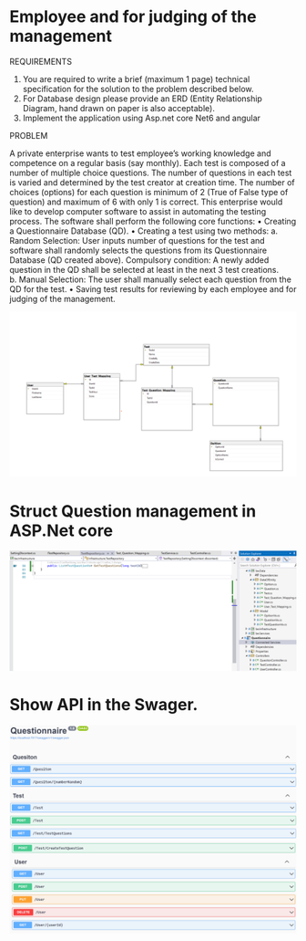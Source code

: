 # Employee and for judging of the management
REQUIREMENTS
1.	You are required to write a brief (maximum 1 page) technical specification for the solution to the problem described below.
2.	For Database design please provide an ERD (Entity Relationship Diagram, hand drawn on paper is also acceptable).
3.	Implement the application using Asp.net core Net6 and angular


PROBLEM

A private enterprise wants to test employee’s working knowledge and competence on a regular basis (say monthly). Each test is composed of a number of multiple choice questions. The number of questions in each test is varied and determined by the test creator at creation time. The number of choices (options) for each question is minimum of 2 (True of False type of question) and maximum of 6 with only 1 is correct. This enterprise would like to develop computer software to assist in automating the testing process. The software shall perform the following core functions:
•	Creating a Questionnaire Database (QD).
•	Creating a test using two methods:
a.	Random Selection: User inputs number of questions for the test and software shall randomly selects the questions from its Questionnaire Database (QD created above). Compulsory condition: A newly added question in the QD shall be selected at least in the next 3 test creations.  
b.	Manual Selection: The user shall manually select each question from the QD for the test.
•	Saving test results for reviewing by each employee and for judging of the management.


![enter image description here](https://github.com/thanhlong2803/update-image/blob/main/image4/test_question.png)

# Struct Question management in ASP.Net core
![enter image description here](https://github.com/thanhlong2803/update-image/blob/main/image4/struct_question.png)
# Show API in the Swager. 
![enter image description here](https://github.com/thanhlong2803/update-image/blob/main/image4/swager_question_1.png)
![enter image description here](https://github.com/thanhlong2803/update-image/blob/main/image4/swager_question_2.png)
